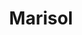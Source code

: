 ---
title: "Marisol"
categories: [Projects]
image: 
  path: /assets/marisol/marisol.png
description: 3D adventure using UE5
---